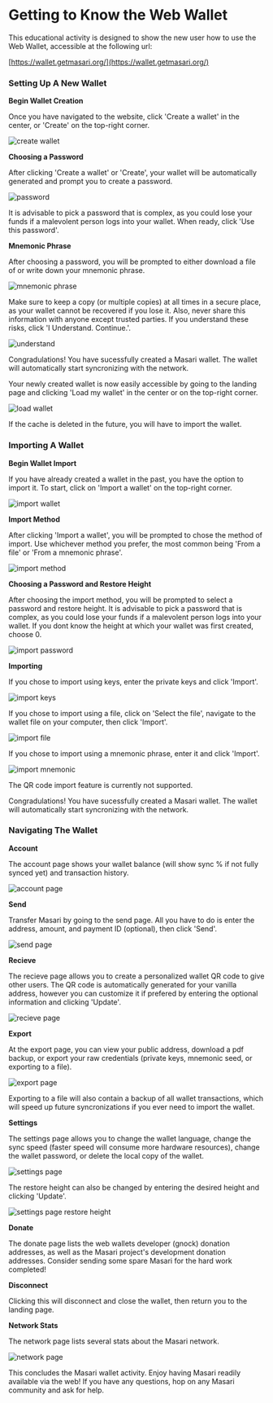 # Getting to Know the Web Wallet

This educational activity is designed to show the new user how to use the Web Wallet, accessible at the following url:

[https://wallet.getmasari.org/](https://wallet.getmasari.org/)

### Setting Up A New Wallet

**Begin Wallet Creation**

Once you have navigated to the website, click 'Create a wallet' in the center, or 'Create' on the top-right corner.

![create wallet](https://raw.githubusercontent.com/JeuTheIdit/Masari-Marketing/master/Tutorials/Web-Wallet/Images/create%20wallet.PNG)

**Choosing a Password**

After clicking 'Create a wallet' or 'Create', your wallet will be automatically generated and prompt you to create a password.

![password](https://raw.githubusercontent.com/JeuTheIdit/Masari-Marketing/master/Tutorials/Web-Wallet/Images/password.PNG)

It is advisable to pick a password that is complex, as you could lose your funds if a malevolent person logs into your wallet. When ready, click 'Use this password'.

**Mnemonic Phrase**

After choosing a password, you will be prompted to either download a file of or write down your mnemonic phrase.

![mnemonic phrase](https://raw.githubusercontent.com/JeuTheIdit/Masari-Marketing/master/Tutorials/Web-Wallet/Images/mnemonic%20seed.PNG)

Make sure to keep a copy (or multiple copies) at all times in a secure place, as your wallet cannot be recovered if you lose it. Also, never share this information with anyone except trusted parties. If you understand these risks, click 'I Understand. Continue.'.

![understand](https://raw.githubusercontent.com/JeuTheIdit/Masari-Marketing/master/Tutorials/Web-Wallet/Images/understand.PNG)

Congradulations! You have sucessfully created a Masari wallet. The wallet will automatically start syncronizing with the network.

Your newly created wallet is now easily accessible by going to the landing page and clicking 'Load my wallet' in the center or on the top-right corner. 

![load wallet](https://raw.githubusercontent.com/JeuTheIdit/Masari-Marketing/master/Tutorials/Web-Wallet/Images/load%20wallet.PNG)

If the cache is deleted in the future, you will have to import the wallet.

### Importing A Wallet

**Begin Wallet Import**

If you have already created a wallet in the past, you have the option to import it. To start, click on 'Import a wallet' on the top-right corner.

![import wallet](https://raw.githubusercontent.com/JeuTheIdit/Masari-Marketing/master/Tutorials/Web-Wallet/Images/import%20wallet.PNG)

**Import Method**

After clicking 'Import a wallet', you will be prompted to chose the method of import. Use whichever method you prefer, the most common being 'From a file' or 'From a mnemonic phrase'.

![import method](https://raw.githubusercontent.com/JeuTheIdit/Masari-Marketing/master/Tutorials/Web-Wallet/Images/import%20method.PNG)

**Choosing a Password and Restore Height**

After choosing the import method, you will be prompted to select a password and restore height. It is advisable to pick a password that is complex, as you could lose your funds if a malevolent person logs into your wallet. If you dont know the height at which your wallet was first created, choose 0.

![import password](https://raw.githubusercontent.com/JeuTheIdit/Masari-Marketing/master/Tutorials/Web-Wallet/Images/import%20password.PNG)

**Importing**

If you chose to import using keys, enter the private keys and click 'Import'.

![import keys](https://raw.githubusercontent.com/JeuTheIdit/Masari-Marketing/master/Tutorials/Web-Wallet/Images/import%20keys.PNG)

If you chose to import using a file, click on 'Select the file', navigate to the wallet file on your computer, then click 'Import'.

![import file](https://raw.githubusercontent.com/JeuTheIdit/Masari-Marketing/master/Tutorials/Web-Wallet/Images/import%20file.PNG)

If you chose to import using a mnemonic phrase, enter it and click 'Import'.

![import mnemonic](https://raw.githubusercontent.com/JeuTheIdit/Masari-Marketing/master/Tutorials/Web-Wallet/Images/import%20mnemonic%20phrase.PNG)

The QR code import feature is currently not supported.

Congradulations! You have sucessfully created a Masari wallet. The wallet will automatically start syncronizing with the network.

### Navigating The Wallet

**Account**

The account page shows your wallet balance (will show sync % if not fully synced yet) and transaction history.

![account page](https://raw.githubusercontent.com/JeuTheIdit/Masari-Marketing/master/Tutorials/Web-Wallet/Images/account%20page.PNG)

**Send**

Transfer Masari by going to the send page. All you have to do is enter the address, amount, and payment ID (optional), then click 'Send'.

![send page](https://raw.githubusercontent.com/JeuTheIdit/Masari-Marketing/master/Tutorials/Web-Wallet/Images/send%20page.PNG)

**Recieve**

The recieve page allows you to create a personalized wallet QR code to give other users. The QR code is automatically generated for your vanilla address, however you can customize it if prefered by entering the optional information and clicking 'Update'.

![recieve page](https://raw.githubusercontent.com/JeuTheIdit/Masari-Marketing/master/Tutorials/Web-Wallet/Images/recieve%20page.PNG)

**Export**

At the export page, you can view your public address, download a pdf backup, or export your raw credentials (private keys, mnemonic seed, or exporting to a file).

![export page](https://raw.githubusercontent.com/JeuTheIdit/Masari-Marketing/master/Tutorials/Web-Wallet/Images/export%20page.PNG)

Exporting to a file will also contain a backup of all wallet transactions, which will speed up future syncronizations if you ever need to import the wallet.

**Settings**

The settings page allows you to change the wallet language, change the sync speed (faster speed will consume more hardware resources), change the wallet password, or delete the local copy of the wallet.

![settings page](https://raw.githubusercontent.com/JeuTheIdit/Masari-Marketing/master/Tutorials/Web-Wallet/Images/settings%20page.PNG)

The restore height can also be changed by entering the desired height and clicking 'Update'.

![settings page restore height](https://raw.githubusercontent.com/JeuTheIdit/Masari-Marketing/master/Tutorials/Web-Wallet/Images/settings%20page%20restore%20height.PNG)

**Donate**

The donate page lists the web wallets developer (gnock) donation addresses, as well as the Masari project's development donation addresses. Consider sending some spare Masari for the hard work completed!

**Disconnect**

Clicking this will disconnect and close the wallet, then return you to the landing page.

**Network Stats**

The network page lists several stats about the Masari network.

![network page](https://raw.githubusercontent.com/JeuTheIdit/Masari-Marketing/master/Tutorials/Web-Wallet/Images/network%20stats%20page.PNG)

This concludes the Masari wallet activity. Enjoy having Masari readily available via the web! If you have any questions, hop on any Masari community and ask for help.
